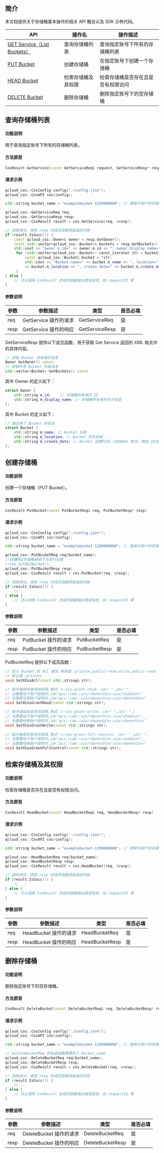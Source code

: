 ## 简介

本文档提供关于存储桶基本操作的相关 API 概览以及 SDK 示例代码。


| API                                                          | 操作名             | 操作描述                           |
| ------------------------------------------------------------ | ------------------ | ---------------------------------- |
| [GET Service（List Buckets）](https://intl.cloud.tencent.com/document/product/436/8291) | 查询存储桶列表     | 查询指定账号下所有的存储桶列表     |
| [PUT Bucket](https://intl.cloud.tencent.com/document/product/436/7738) | 创建存储桶         | 在指定账号下创建一个存储桶         |
| [HEAD Bucket](https://intl.cloud.tencent.com/document/product/436/7735) | 检索存储桶及其权限 | 检索存储桶是否存在且是否有权限访问 |
| [DELETE Bucket](https://intl.cloud.tencent.com/document/product/436/7732) | 删除存储桶         | 删除指定账号下的空存储桶           |


## 查询存储桶列表

#### 功能说明

用于查询指定账号下所有的存储桶列表。

#### 方法原型

```cpp
CosResult GetService(const GetServiceReq& request, GetServiceResp* response)
```

#### 请求示例

```cpp
qcloud_cos::CosConfig config("./config.json");
qcloud_cos::CosAPI cos(config);

std::string bucket_name = "examplebucket-1250000000"; // 替换为用户的存储桶名，由 bucketname-appid 组成，appid 必须填入，可以在 COS 控制台查看存储桶名称：https://console.cloud.tencent.com/cos5/bucket

qcloud_cos::GetServiceReq req;
qcloud_cos::GetServiceResp resp;
qcloud_cos::CosResult result = cos.GetService(req, &resp);

// 调用成功，调用 resp 的成员函数获取返回内容
if (result.IsSucc()) {
    const qcloud_cos::Owner& owner = resp.GetOwner();
    const std::vector<qcloud_cos::Bucket>& buckets = resp.GetBuckets();
    std::cout << "owner.m_id=" << owner.m_id << ", owner.display_name=" << owner.m_display_name << std::endl;               
     for (std::vector<qcloud_cos::Bucket>::const_iterator itr = buckets.begin(); itr != buckets.end(); ++itr) {
         const qcloud_cos::Bucket& bucket = *itr;
         std::cout << "Bucket name=" << bucket.m_name << ", location=" 
         << bucket.m_location << ", create_date=" << bucket.m_create_date << std::endl;                                  
     } 
} else {
    // 可以调用 CosResult 的成员函数输出错误信息，如 requestID 等
} 
```

#### 参数说明

| 参数 | 参数描述             | 类型          | 是否必填  |
| ---- | ---------------------|---------------| ------|
| req  | GetService 操作的请求 | GetServiceReq | 是    |
| resp | GetService 操作的响应 | GetServiceResp| 是    |


GetServiceResp 提供以下成员函数，用于获取 Get Service 返回的 XML 格式中的具体内容。 

```C++
// 获取 Bucket 持有者的信息
Owner GetOwner() const;
// 获取所有 Bucket 列表信息
std::vector<Bucket> GetBuckets() const
```

其中 Owner 的定义如下：

```cpp
struct Owner {
    std::string m_id;    // 存储桶所有者的 ID
    std::string m_display_name; // 存储桶所有者的名字信息
}; 
```

其中 Bucket 的定义如下：

```cpp
// 描述单个 Bucket 的信息                                                                                                                                                                    
struct Bucket {
    std::string m_name; // Bucket 名称
    std::string m_location; // Bucket 所在地域
    std::string m_create_date; // Bucket 创建时间。ISO8601 格式，例如 2016-11-09T08:46:32.000Z
};
```



## 创建存储桶

#### 功能说明

创建一个存储桶（PUT Bucket）。

#### 方法原型

```cpp
CosResult PutBucket(const PutBucketReq& req, PutBucketResp* resp)
```

#### 请求示例

```cpp
qcloud_cos::CosConfig config("./config.json");
qcloud_cos::CosAPI cos(config);

std::string bucket_name = "examplebucket-1250000000"; // 替换为用户的存储桶名，由 bucketname-appid 组成，appid 必须填入，可以在 COS 控制台查看存储桶名称：https://console.cloud.tencent.com/cos5/bucket

qcloud_cos::PutBucketReq req(bucket_name);
//创建MAZ存储桶使用下方进行设置
//req.SetMAZBucket();
qcloud_cos::PutBucketResp resp;
qcloud_cos::CosResult result = cos.PutBucket(req, &resp);

// 调用成功，调用 resp 的成员函数获取返回内容
if (result.IsSucc()) {
    // ...
} else {
    // 可以调用 CosResult 的成员函数输出错误信息，如 requestID 等
} 
```

#### 参数说明

| 参数 | 参数描述            | 类型         | 是否必填  |
| ---- | --------------------|--------------| ------|
| req  | PutBucket 操作的请求 | PutBucketReq | 是    |
| resp | PutBucket 操作的响应 | PutBucketResp| 是    |


PutBucketReq 提供以下成员函数：

```C++
// 定义 Bucket 的 ACL 属性,有效值：private,public-read-write,public-read
// 默认值：private
void SetXCosAcl(const std::string& str);

// 赋予被授权者读的权限.格式：x-cos-grant-read: id=" ",id=" ".
// 当需要给子账户授权时,id="qcs::cam::uin/<OwnerUin>:uin/<SubUin>"
// 当需要给根账户授权时,id="qcs::cam::uin/<OwnerUin>:uin/<OwnerUin>"
void SetXCosGrantRead(const std::string& str);

// 赋予被授权者写的权限,格式：x-cos-grant-write: id=" ",id=" "./
// 当需要给子账户授权时,id="qcs::cam::uin/<OwnerUin>:uin/<SubUin>",
// 当需要给根账户授权时,id="qcs::cam::uin/<OwnerUin>:uin/<OwnerUin>"
void SetXCosGrantWrite(const std::string& str);
    
// 赋予被授权者读写权限.格式：x-cos-grant-full-control: id=" ",id=" ".
// 当需要给子账户授权时,id="qcs::cam::uin/<OwnerUin>:uin/<SubUin>",
// 当需要给根账户授权时,id="qcs::cam::uin/<OwnerUin>:uin/<OwnerUin>"
void SetXCosGrantFullControl(const std::string& str);
```

## 检索存储桶及其权限

#### 功能说明

检索存储桶是否存在且是否有权限访问。

#### 方法原型

```C++
CosResult HeadBucket(const HeadBucketReq& req, HeadBucketResp* resp)
```

#### 请求示例

```C++
qcloud_cos::CosConfig config("./config.json");
qcloud_cos::CosAPI cos(config);

std::string bucket_name = "examplebucket-1250000000"; // 替换为用户的存储桶名，由 bucketname-appid 组成，appid 必须填入，可以在 COS 控制台查看存储桶名称：https://console.cloud.tencent.com/cos5/bucket

qcloud_cos::HeadBucketReq req(bucket_name);
qcloud_cos::HeadBucketResp resp;
qcloud_cos::CosResult result = cos.HeadBucket(req, &resp);

// 调用成功，调用 resp 的成员函数获取返回内容
if (result.IsSucc()) {
    // ...
} else {
    // 可以调用 CosResult 的成员函数输出错误信息，如 requestID 等
} 
```

#### 参数说明

| 参数 | 参数描述             |  类型         | 是否必填  |
| ---- | ---------------------| --------------| ------|
| req  | HeadBucket 操作的请求 | HeadBucketReq | 是    |
| resp | HeadBucket 操作的响应 | HeadBucketResp| 是    |


## 删除存储桶

#### 功能说明

删除指定账号下的空存储桶。

#### 方法原型

```cpp
CosResult DeleteBucket(const DeleteBucketReq& req, DeleteBucketResp* resp)
```

#### 请求示例

```cpp
qcloud_cos::CosConfig config("./config.json");
qcloud_cos::CosAPI cos(config);

std::string bucket_name = "examplebucket-1250000000"; // 替换为用户的存储桶名，由bucketname-appid 组成，appid必须填入，可以在COS控制台查看存储桶名称：https://console.cloud.tencent.com/cos5/bucket

// DeleteBucketReq 的构造函数需要传入 bucket_name
qcloud_cos::DeleteBucketReq req(bucket_name);
qcloud_cos::DeleteBucketResp resp;
qcloud_cos::CosResult result = cos.DeleteBucket(req, &resp);

// 调用成功，调用 resp 的成员函数获取返回内容
if (result.IsSucc()) {
    // ...
} else {
    // 可以调用 CosResult 的成员函数输出错误信息，如 requestID 等
} 
```

#### 参数说明

| 参数 | 参数描述               |  类型           | 是否必填  |
| ---- | -----------------------| ----------------| ------|
| req  | DeleteBucket 操作的请求 | DeleteBucketReq | 是    |
| resp | DeleteBucket 操作的响应 | DeleteBucketResp| 是    |
